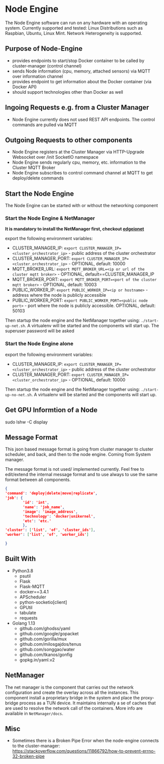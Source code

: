 # Node Engine

The Node Engine software can run on any hardware with an operating system. Currently supported and tested: Linux Distributions such as Raspbian, Ubuntu, Linux Mint. Network Heterogeneity is supported.

## Purpose of Node-Engine

- provides endpoints to start/stop Docker container to be called by cluster-manager (control channel)
- sends Node information (cpu, memory, attached sensors) via MQTT over information channel
- provides endpoint to get information about the Docker container (via Docker API)
- should support technologies other than Docker as well

## Ingoing Requests e.g. from a Cluster Manager

- Node Engine currently does not used REST API endpoints. The control commands are pulled via MQTT

## Outgoing Requests to other components

- Node Engine registers at the Cluster Manager via HTTP-Upgrade Websocket over /init SocketIO namespace
- Node Engine sends regularly cpu, memory, etc. information to the Cluster MQTT Broker
- Node Engine subscribes to control command channel at MQTT to get deploy/delete commands

## Start the Node Engine

The Node Engine can be started with or without the networking component

### Start the Node Engine & NetManager

**It is mandatory to install the NetManager first, checkout [edgeionet](https://github.com/edgeIO/edgeionet)**

export the following environment variables:
- CLUSTER_MANAGER_IP: `export CLUSTER_MANAGER_IP=<cluster_orchestrator_ip>` - public address of the cluster orchestrator
- CLUSTER_MANAGER_PORT: `export CLUSTER_MANAGER_IP=<cluster_orchestrator_ip>` - OPTIONAL, default: 10000
- MQTT_BROKER_URL: `export MQTT_BROKER_URL=<ip or url of the cluster mqtt broker>` - OPTIONAL, default==CLUSTER_MANAGER_IP
- MQTT_BROKER_PORT: `export MQTT_BROKER_PORT=<port of the cluster mqtt broker>` - OPTIONAL, default: 10003
- PUBLIC_WORKER_IP: `export PUBLIC_WORKER_IP=<ip or hostname>` - address where the node is publicly accessible 
- PUBLIC_WORKER_PORT: `export PUBLIC_WORKER_PORT=<public node port>` - port where the node is publicly accessible. OPTIONAL, default: 50103

Then startup the node engine and the NetManager together using: `./start-up-net.sh`.
A virtualenv will be started and the components will start up.
The superuser password will be asked

### Start the Node Engine alone
export the following environment variables:
- CLUSTER_MANAGER_IP: `export CLUSTER_MANAGER_IP=<cluster_orchestrator_ip>` - public address of the cluster orchestrator
- CLUSTER_MANAGER_PORT: `export CLUSTER_MANAGER_IP=<cluster_orchestrator_ip>` - OPTIONAL, default: 10000

Then startup the node engine and the NetManager together using: `./start-up-no-net.sh`.
A virtualenv will be started and the components will start up.

## Get GPU Informtion of a Node

sudo lshw -C display


## Message Format

This json based message format is going from cluster manager to cluster scheduler, and back, and then to the node engine. Coming from System manager.

The message format is not used/ implemented currently. Feel free to edit/extend the internal message format and to use always to use the same format between all components.

```json
{
'command': 'deploy|delete|move|replicate',
'job': {
        'id': 'int',
        'name': 'job_name',
        'image': 'image_address',
        'technology': 'docker|unikernel',
        'etc': 'etc.'  
        },
'cluster': ['list', 'of', 'cluster_ids'],
'worker': ['list', 'of', 'worker_ids']

}
```

## Built With

- Python3.8
  - psutil
  - Flask
  - Flask-MQTT
  - docker==3.4.1
  - APScheduler
  - python-socketio[client]
  - GPUtil
  - tabulate
  - requests
- Golang 1.13 
  - github.com/ghodss/yaml 
  -	github.com/google/gopacket 
  -	github.com/gorilla/mux 
  -	github.com/milosgajdos/tenus 
  -	github.com/songgao/water 
  -	github.com/tkanos/gonfig 
  -	gopkg.in/yaml.v2 

## NetManager

The net manager is the component that carries out the network configuration and create the overlay across all the instances. 
This component install a proprietary bridge in the system and place the proxy-bridge process as a TUN device. It maintains internally a se of caches that are 
used to resolve the network call of the containers. More info are available in `NetManager/docs`. 

## Misc

- Sometimes there is a Broken Pipe Error when the node-engine connects to the cluster-manager: https://stackoverflow.com/questions/11866792/how-to-prevent-errno-32-broken-pipe
